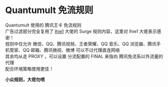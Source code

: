 # Quantumult 免流规则  
Quantumult 使用的 腾讯王卡 免流规则  
广告过滤部分完全复用了 [lhie1](https://github.com/lhie1/Rules) 大佬的 Surge 规则内容，这里对 lhie1 大佬表示感谢！  
规则中仅允许 微信、QQ、腾讯视频、王者荣耀、QQ 音乐、QQ 浏览器、腾讯手机管家、QQ 邮箱、腾讯微视、微博 可以不过代理直连网络  
其余均从走 PROXY ，可以设置 分流配置的 FINAL 来指向 腾讯免流系以外流量的代理  
配合环境策略使用更佳！  

**小众规则，大佬勿喷**
